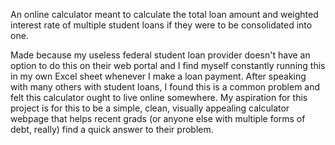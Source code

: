 An online calculator meant to calculate the total loan amount and weighted 
interest rate of multiple student loans if they were to be consolidated into
one.

Made because my useless federal student loan provider doesn't have an option to
do this on their web portal and I find myself constantly running this in my own
Excel sheet whenever I make a loan payment. After speaking with many others 
with student loans, I found this is a common problem and felt this calculator 
ought to live online somewhere. My aspiration for this project is for this to be
a simple, clean, visually appealing calculator webpage that helps recent grads
(or anyone else with multiple forms of debt, really) find a quick answer to
their problem. 